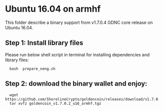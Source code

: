 # Ubuntu 16.04 on armhf 

This folder describe a binary support from v1.7.0.4 GDNC core release on Ubuntu 16.04.

## Step 1: Install library files
Please run below shell script in terminal for installing dependencies and library files:
```
  bash  prepare_neng.sh
```

## Step 2: download the binary wallet and enjoy:
```
  wget  https://github.com/ShorelineCrypto/goldencoin/releases/download/v1.7.0.2/goldencoin_v1.7.0.2_u16_armhf.tgz
  tar xvfz goldencoin_v1.7.0.2_u16_armhf.tgz
```
